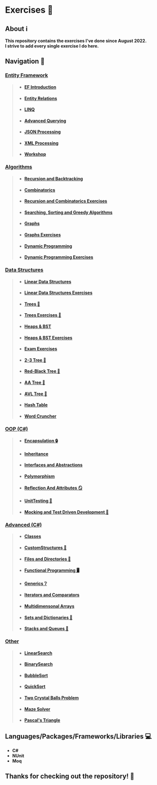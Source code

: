 # Exercises 🧮

## About ℹ️

<strong>
This repository contains the exercises I've done since August 2022.
<br />
I strive to add every single exercise I do here.
</strong>

## Navigation 🧭

### <a href="https://github.com/viktorgkw/Exercises/tree/main/Entity%20Framework">Entity Framework</a>

> - #### <a href="https://github.com/viktorgkw/Exercises/tree/main/Entity%20Framework/EF%20Introduction">EF Introduction</a>
>
> - #### <a href="https://github.com/viktorgkw/Exercises/tree/main/Entity%20Framework/Entity%20Relations">Entity Relations</a>
>
> - #### <a href="https://github.com/viktorgkw/Exercises/tree/main/Entity%20Framework/LINQ">LINQ</a>
>
> - #### <a href="https://github.com/viktorgkw/Exercises/tree/main/Entity%20Framework/Advanced%20Querying">Advanced Querying</a>
>
> - #### <a href="https://github.com/viktorgkw/Exercises/tree/main/Entity%20Framework/JSON%20Processing">JSON Processing</a>
>
> - #### <a href="https://github.com/viktorgkw/Exercises/tree/main/Entity%20Framework/XML%20Processing">XML Processing</a>
>
> - #### <a href="https://github.com/viktorgkw/Exercises/tree/main/Entity%20Framework/Workshop">Workshop</a>

### <a href="https://github.com/viktorgkw/Exercises/tree/main/Algorithms">Algorithms</a>

> - #### <a href="https://github.com/viktorgkw/Exercises/tree/main/Algorithms/Fundamentals/RecursionAndBacktracking">Recursion and Backtracking</a>
>
> - #### <a href="https://github.com/viktorgkw/Exercises/tree/main/Algorithms/Fundamentals/Combinatorics">Combinatorics</a>
>
> - #### <a href="https://github.com/viktorgkw/Exercises/tree/main/Algorithms/Fundamentals/RecursionAndCombExercises">Recursion and Combinatorics Exercises</a>
>
> - #### <a href="https://github.com/viktorgkw/Exercises/tree/main/Algorithms/Fundamentals/SearchingSortingGreedy">Searching, Sorting and Greedy Algorithms</a>
>
> - #### <a href="https://github.com/viktorgkw/Exercises/tree/main/Algorithms/Fundamentals/GraphsTheory">Graphs</a>
>
> - #### <a href="https://github.com/viktorgkw/Exercises/tree/main/Algorithms/Fundamentals/GraphsTheoryExercises">Graphs Exercises</a>
>
> - #### <a href="https://github.com/viktorgkw/Exercises/tree/main/Algorithms/Fundamentals/DynamicProgramming">Dynamic Programming</a>
>
> - #### <a href="https://github.com/viktorgkw/Exercises/tree/main/Algorithms/Fundamentals/DynamicProgrammingExercises">Dynamic Programming Exercises</a>

### <a href="https://github.com/viktorgkw/Exercises/tree/main/Data%20Structures">Data Structures</a>

> - #### <a href="https://github.com/viktorgkw/Exercises/tree/main/Data%20Structures/Fundamentals/LinearDataStructures">Linear Data Structures</a>
>
> - #### <a href="https://github.com/viktorgkw/Exercises/tree/main/Data%20Structures/Fundamentals/LinearDataStructuresExercise">Linear Data Structures Exercises</a>
>
> - #### <a href="https://github.com/viktorgkw/Exercises/tree/main/Data%20Structures/Fundamentals/Trees">Trees 🌲</a>
>
> - #### <a href="https://github.com/viktorgkw/Exercises/tree/main/Data%20Structures/Fundamentals/TreesExercise">Trees Exercises 🌲</a>
>
> - #### <a href="https://github.com/viktorgkw/Exercises/tree/main/Data%20Structures/Fundamentals/HeapsAndBinarySearchTree">Heaps & BST</a>
>
> - #### <a href="https://github.com/viktorgkw/Exercises/tree/main/Data%20Structures/Fundamentals/HeapsAndBinarySearchTreeExercises">Heaps & BST Exercises</a>
>
> - #### <a href="https://github.com/viktorgkw/Exercises/tree/main/Data%20Structures/Fundamentals/Exam%20Exercises">Exam Exercises</a>
>
> - #### <a href="https://github.com/viktorgkw/Exercises/tree/main/Data%20Structures/Advanced/Two-Three%20Tree">2-3 Tree 🌲</a>
>
> - #### <a href="https://github.com/viktorgkw/Exercises/tree/main/Data%20Structures/Advanced/Red-Black%20Tree">Red-Black Tree 🌲</a>
>
> - #### <a href="https://github.com/viktorgkw/Exercises/tree/main/Data%20Structures/Advanced/AA%20Tree">AA Tree 🌲</a>
>
> - #### <a href="https://github.com/viktorgkw/Exercises/tree/main/Data%20Structures/Advanced/AVL%20Tree">AVL Tree 🌲</a>
>
> - #### <a href="https://github.com/viktorgkw/Exercises/tree/main/Data%20Structures/Advanced/HashTable">Hash Table</a>
>
> - #### <a href="https://github.com/viktorgkw/Exercises/tree/main/Data%20Structures/Advanced/Word%20Cruncher">Word Cruncher</a>

### <a href="https://github.com/viktorgkw/Exercises/tree/main/OOP">OOP (C#)</a>

> - #### <a href="https://github.com/viktorgkw/Exercises/tree/main/OOP/Encapsulation">Encapsulation 🔒</a>
>
> - #### <a href="https://github.com/viktorgkw/Exercises/tree/main/OOP/Inheritance">Inheritance</a>
>
> - #### <a href="https://github.com/viktorgkw/Exercises/tree/main/OOP/InterfacesAndAbstractions">Interfaces and Abstractions</a>
>
> - #### <a href="https://github.com/viktorgkw/Exercises/tree/main/OOP/Polymorphism">Polymorphism</a>
>
> - #### <a href="https://github.com/viktorgkw/Exercises/tree/main/OOP/ReflectionAndAttributes">Reflection And Attributes 🪞</a>
>
> - #### <a href="https://github.com/viktorgkw/Exercises/tree/main/OOP/UnitTesting">UnitTesting 🧪</a>
>
> - #### <a href="https://github.com/viktorgkw/Exercises/tree/main/OOP/MockingAndTestDrivenDevelopment">Mocking and Test Driven Development 🧪</a>

### <a href="https://github.com/viktorgkw/Exercises/tree/main/Advanced">Advanced (C#)</a>

> - #### <a href="https://github.com/viktorgkw/Exercises/tree/main/Advanced/Classes">Classes</a>
>
> - #### <a href="https://github.com/viktorgkw/Exercises/tree/main/Advanced/CustomStructures">CustomStructures 📐</a>
>
> - #### <a href="https://github.com/viktorgkw/Exercises/tree/main/Advanced/FilesAndDirectories">Files and Directories 📂</a>
>
> - #### <a href="https://github.com/viktorgkw/Exercises/tree/main/Advanced/FunctionalProgramming">Functional Programming 🖥️</a>
>
> - #### <a href="https://github.com/viktorgkw/Exercises/tree/main/Advanced/Generics">Generics ❔</a>
>
> - #### <a href="https://github.com/viktorgkw/Exercises/tree/main/Advanced/IteratorsAndComparators">Iterators and Comparators</a>
>
> - #### <a href="https://github.com/viktorgkw/Exercises/tree/main/Advanced/MultidimensionalArrays">Multidimensonal Arrays</a>
>
> - #### <a href="https://github.com/viktorgkw/Exercises/tree/main/Advanced/SetsAndDictionaries">Sets and Dictionaries 🎒</a>
>
> - #### <a href="https://github.com/viktorgkw/Exercises/tree/main/Advanced/StacksAndQueues">Stacks and Queues 🥞</a>

### <a href="https://github.com/viktorgkw/Exercises/tree/main/Other">Other</a>

> - #### <a href="https://github.com/viktorgkw/Exercises/blob/main/Other/LinearSearch.cs">LinearSearch</a>
>
> - #### <a href="https://github.com/viktorgkw/Exercises/blob/main/Other/BinarySearch.cs">BinarySearch</a>
>
> - #### <a href="https://github.com/viktorgkw/Exercises/blob/main/Other/BubbleSort.cs">BubbleSort</a>
>
> - #### <a href="https://github.com/viktorgkw/Exercises/blob/main/Other/QuickSort.cs">QuickSort</a>
>
> - #### <a href="https://github.com/viktorgkw/Exercises/blob/main/Other/TwoCrystalBalls.cs">Two Crystal Balls Problem</a>
>
> - #### <a href="https://github.com/viktorgkw/Exercises/blob/main/Other/MazeSolver.cs">Maze Solver</a>
>
> - #### <a href="https://github.com/viktorgkw/Exercises/blob/main/Other/PascalTriangle.cs">Pascal's Triangle</a>

## Languages/Packages/Frameworks/Libraries 💻

- **C#**
- **NUnit**
- **Moq**

## Thanks for checking out the repository! 💚
